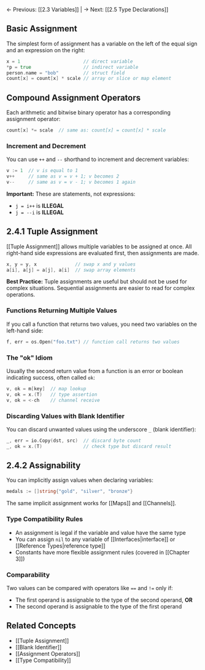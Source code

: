 ← Previous: [[2.3 Variables]] | → Next: [[2.5 Type Declarations]]

## Basic Assignment

The simplest form of assignment has a variable on the left of the equal sign and an expression on the right:

```go
x = 1                       // direct variable
*p = true                   // indirect variable
person.name = "bob"         // struct field
count[x] = count[x] * scale // array or slice or map element
```

## Compound Assignment Operators

Each arithmetic and bitwise binary operator has a corresponding assignment operator:

```go
count[x] *= scale  // same as: count[x] = count[x] * scale
```

### Increment and Decrement

You can use `++` and `--` shorthand to increment and decrement variables:

```go
v := 1  // v is equal to 1
v++     // same as v = v + 1; v becomes 2
v--     // same as v = v - 1; v becomes 1 again
```

**Important:** These are statements, not expressions:

- `j = i++` is **ILLEGAL**
- `j = --i` is **ILLEGAL**

## 2.4.1 Tuple Assignment

[[Tuple Assignment]] allows multiple variables to be assigned at once. All right-hand side expressions are evaluated first, then assignments are made.

```go
x, y = y, x              // swap x and y values
a[i], a[j] = a[j], a[i]  // swap array elements
```

**Best Practice:** Tuple assignments are useful but should not be used for complex situations. Sequential assignments are easier to read for complex operations.

### Functions Returning Multiple Values

If you call a function that returns two values, you need two variables on the left-hand side:

```go
f, err = os.Open("foo.txt") // function call returns two values
```

### The "ok" Idiom

Usually the second return value from a function is an error or boolean indicating success, often called `ok`:

```go
v, ok = m[key]  // map lookup
v, ok = x.(T)   // type assertion
v, ok = <-ch    // channel receive
```

### Discarding Values with Blank Identifier

You can discard unwanted values using the underscore `_` (blank identifier):

```go
_, err = io.Copy(dst, src)  // discard byte count
_, ok = x.(T)               // check type but discard result
```

## 2.4.2 Assignability

You can implicitly assign values when declaring variables:

```go
medals := []string{"gold", "silver", "bronze"}
```

The same implicit assignment works for [[Maps]] and [[Channels]].

### Type Compatibility Rules

- An assignment is legal if the variable and value have the same type
- You can assign `nil` to any variable of [[Interfaces|interface]] or [[Reference Types|reference type]]
- Constants have more flexible assignment rules (covered in [[Chapter 3]])

### Comparability

Two values can be compared with operators like `==` and `!=` only if:

- The first operand is assignable to the type of the second operand, **OR**
- The second operand is assignable to the type of the first operand

## Related Concepts

- [[Tuple Assignment]]
- [[Blank Identifier]]
- [[Assignment Operators]]
- [[Type Compatibility]]